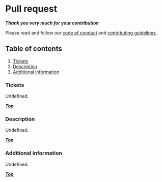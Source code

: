 # Pull request

***Thank you very much for your contribution***

Please read and follow our [code of conduct](https://github.com/daht-x/sagitta/blob/main/code-of-conduct.md) and [contributing guidelines](https://github.com/daht-x/sagitta/blob/main/contributing.md).

## Table of contents

1. [Tickets](#tickets)
2. [Description](#description)
3. [Additional information](#additional-information)

### Tickets

<!-- Provide related issue tickets | Optional -->

Undefined.

***[Top](#pull-request)***

### Description

<!-- Provide a concise and clear description | Required -->

Undefined.

***[Top](#pull-request)***

### Additional information

<!-- Provide related features or enhancements, relevant changes, suggestions, etc. | Optional -->

Undefined.

***[Top](#pull-request)***
